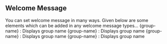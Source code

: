 ## Welcome Message
You can set welcome message in many ways. 
Given below are some elements which can be added in any welcome message types...
{group-name} : Displays group name
{group-name} : Displays group name
{group-name} : Displays group name
{group-name} : Displays group name